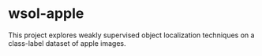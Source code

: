 # wsol-apple
This project explores weakly supervised object localization techniques on a class-label dataset of apple images. 
